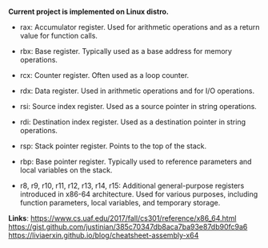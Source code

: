 **Current project is implemented on Linux distro.**

* rax: Accumulator register. Used for arithmetic operations and as a return value for function calls.
* rbx: Base register. Typically used as a base address for memory operations.
* rcx: Counter register. Often used as a loop counter.
* rdx: Data register. Used in arithmetic operations and for I/O operations.
* rsi: Source index register. Used as a source pointer in string operations.
* rdi: Destination index register. Used as a destination pointer in string operations.
* rsp: Stack pointer register. Points to the top of the stack.
* rbp: Base pointer register. Typically used to reference parameters and local variables on the stack.

* r8, r9, r10, r11, r12, r13, r14, r15: Additional general-purpose registers introduced in x86-64 architecture. Used for various purposes, including function parameters, local variables, and temporary storage.

**Links**:
https://www.cs.uaf.edu/2017/fall/cs301/reference/x86_64.html
https://gist.github.com/justinian/385c70347db8aca7ba93e87db90fc9a6
https://liviaerxin.github.io/blog/cheatsheet-assembly-x64

